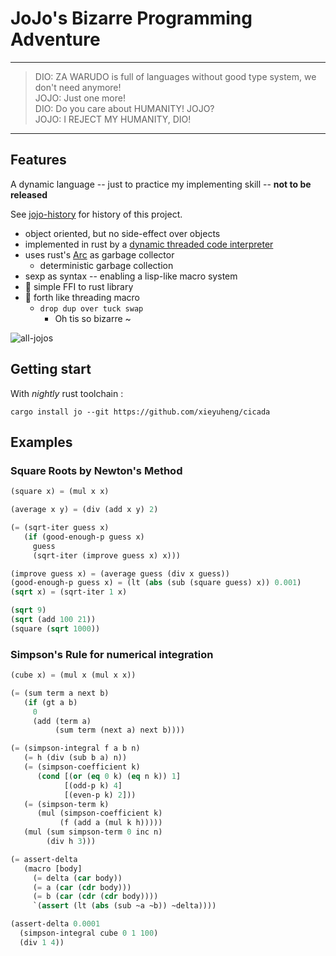 # JoJo's Bizarre Programming Adventure

------

> DIO: ZA WARUDO is full of languages without good type system, we don't need anymore! <br>
> JOJO: Just one more! <br>
> DIO: Do you care about HUMANITY! JOJO? <br>
> JOJO: I REJECT MY HUMANITY, DIO! <br>

------

## Features

A dynamic language -- just to practice my implementing skill -- **not to be released**

See [jojo-history](http://github.com/xieyuheng/jojo-history) for history of this project.

- object oriented, but no side-effect over objects
- implemented in rust by a [dynamic threaded code interpreter](http://www.bradrodriguez.com/papers/moving1.htm)
- uses rust's [Arc](https://doc.rust-lang.org/std/sync/struct.Arc.html) as garbage collector
  - deterministic garbage collection
- sexp as syntax -- enabling a lisp-like macro system
- 🚧 simple FFI to rust library
- 🚧 forth like threading macro
  - `drop dup over tuck swap`
    - Oh tis so bizarre ~

![all-jojos](https://github.com/xieyuheng/image-link/raw/master/jojo/all-jojos-1.jpg)

## Getting start

With *nightly* rust toolchain :

`cargo install jo --git https://github.com/xieyuheng/cicada`

## Examples

### Square Roots by Newton's Method

```lisp
(square x) = (mul x x)

(average x y) = (div (add x y) 2)

(= (sqrt-iter guess x)
   (if (good-enough-p guess x)
     guess
     (sqrt-iter (improve guess x) x)))

(improve guess x) = (average guess (div x guess))
(good-enough-p guess x) = (lt (abs (sub (square guess) x)) 0.001)
(sqrt x) = (sqrt-iter 1 x)

(sqrt 9)
(sqrt (add 100 21))
(square (sqrt 1000))
```

### Simpson's Rule for numerical integration

```lisp
(cube x) = (mul x (mul x x))

(= (sum term a next b)
   (if (gt a b)
     0
     (add (term a)
          (sum term (next a) next b))))

(= (simpson-integral f a b n)
   (= h (div (sub b a) n))
   (= (simpson-coefficient k)
      (cond [(or (eq 0 k) (eq n k)) 1]
            [(odd-p k) 4]
            [(even-p k) 2]))
   (= (simpson-term k)
      (mul (simpson-coefficient k)
           (f (add a (mul k h)))))
   (mul (sum simpson-term 0 inc n)
        (div h 3)))

(= assert-delta
   (macro [body]
     (= delta (car body))
     (= a (car (cdr body)))
     (= b (car (cdr (cdr body))))
     `(assert (lt (abs (sub ~a ~b)) ~delta))))

(assert-delta 0.0001
  (simpson-integral cube 0 1 100)
  (div 1 4))
```
